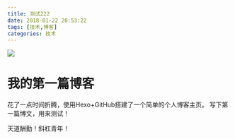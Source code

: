 ```yaml
---
title: 测试222
date: 2018-01-22 20:53:22
tags: [技术,博客]
categories: 技术 
---
```

![](/images/firstblog.jpg)
# 我的第一篇博客
花了一点时间折腾，使用Hexo+GitHub搭建了一个简单的个人博客主页。
写下第一篇博文，用来测试！
<!--more-->

天道酬勤！斜杠青年！
